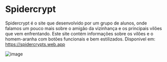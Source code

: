 # Spidercrypt
Spidercrypt é o site que desenvolvido por um grupo de alunos, onde falamos um pouco 
mais sobre o amigão da vizinhança e os principais vilões que vem enfrentando.
  Este site contém informações sobre os vilões e o homem-aranha com botões funcionais e bem estilizados.
  Disponivel em: https://spidercrypts.web.app

![image](https://user-images.githubusercontent.com/104165218/170845525-651df9a5-00fd-484b-9dab-44ede4d8dd3a.png)

